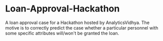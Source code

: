 # Loan-Approval-Hackathon
A loan approval case for a Hackathon hosted by AnalyticsVidhya. The motive is to correctly predict the case whether a particular personnel with some specific attributes will/won't be granted the loan.  
